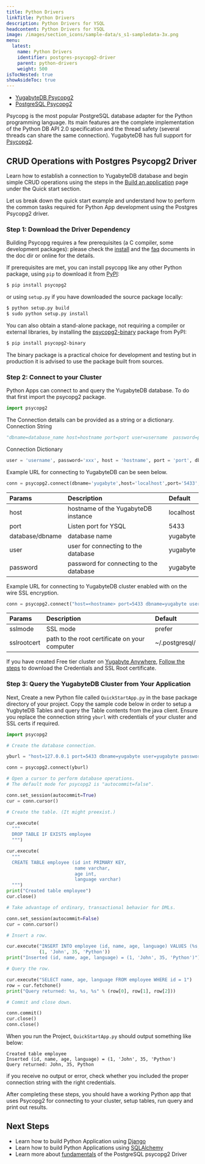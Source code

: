 ```yaml
---
title: Python Drivers
linkTitle: Python Drivers
description: Python Drivers for YSQL
headcontent: Python Drivers for YSQL
image: /images/section_icons/sample-data/s_s1-sampledata-3x.png
menu:
  latest:
    name: Python Drivers
    identifier: postgres-psycopg2-driver
    parent: python-drivers
    weight: 500
isTocNested: true
showAsideToc: true
---
```


<ul class="nav nav-tabs-alt nav-tabs-yb">

  <li >
    <a href="/latest/drivers-orms/python/yugabyte-psycopg2" class="nav-link">
      <i class="icon-java-bold" aria-hidden="true"></i>
      YugabyteDB Psycopg2
    </a>
  </li>

  <li >
    <a href="/latest/drivers-orms/python/postgres-psycopg2" class="nav-link active">
      <i class="icon-postgres" aria-hidden="true"></i>
      PostgreSQL Psycopg2
    </a>
  </li>

</ul>

Psycopg is the most popular PostgreSQL database adapter for the Python programming language. Its main features are the complete implementation of the Python DB API 2.0 specification and the thread safety (several threads can share the same connection). YugabyteDB has full support for [Psycopg2](https://www.psycopg.org/).

## CRUD Operations with Postgres Psycopg2 Driver

Learn how to establish a connection to YugabyteDB database and begin simple CRUD operations using the steps in the [Build an application](/latest/quick-start/build-apps/python/ysql-psycopg2/) page under the Quick start section.

Let us break down the quick start example and understand how to perform the common tasks required for Python App development using the Postgres Psycopg2 driver.

### Step 1: Download the Driver Dependency

Building Psycopg requires a few prerequisites (a C compiler, some development packages): please check the [install](https://www.psycopg.org/docs/install.html#install-from-source) and the [faq](https://www.psycopg.org/docs/faq.html#faq-compile) documents in the doc dir or online for the details.

If prerequisites are met, you can install psycopg like any other Python package, using ``pip`` to download it from [PyPI](https://pypi.org/project/psycopg2/):

```sh
$ pip install psycopg2
```

or using ``setup.py`` if you have downloaded the source package locally:

```sh
$ python setup.py build
$ sudo python setup.py install
```

You can also obtain a stand-alone package, not requiring a compiler or external libraries, by installing the [psycopg2-binary](https://pypi.org/project/psycopg2-binary/) package from PyPI:

```sh
$ pip install psycopg2-binary
```

The binary package is a practical choice for development and testing but in production it is advised to use the package built from sources.

### Step 2: Connect to your Cluster

Python Apps can connect to and query the YugabyteDB database. To do that first import the psycopg2 package.

```python
import psycopg2
```

The Connection details can be provided as a string or a dictionary.
Connection String

```python
"dbname=database_name host=hostname port=port user=username  password=password"
```

Connection Dictionary

```python
user = 'username', password='xxx', host = 'hostname', port = 'port', dbname = 'database_name'
```

Example URL for connecting to YugabyteDB can be seen below.

```python
conn = psycopg2.connect(dbname='yugabyte',host='localhost',port='5433',user='yugabyte',password='yugabyte')
```

| Params | Description | Default |
| :---------- | :---------- | :------ |
| host  | hostname of the YugabyteDB instance | localhost
| port |  Listen port for YSQL | 5433
| database/dbname | database name | yugabyte
| user | user for connecting to the database | yugabyte
| password | password for connecting to the database | yugabyte

Example URL for connecting to YugabyteDB cluster enabled with on the wire SSL encryption.

```python
conn = psycopg2.connect("host=<hostname> port=5433 dbname=yugabyte user=<username> password=<password> sslmode=verify-full sslrootcert=/Users/my-user/Downloads/root.crt")
```

| Params | Description | Default |
| :---------- | :---------- | :------ |
| sslmode | SSL mode  | prefer
| sslrootcert | path to the root certificate on your computer | ~/.postgresql/

If you have created Free tier cluster on [Yugabyte Anywhere](https://www.yugabyte.com/cloud/), [Follow the steps](/latest/yugabyte-cloud/cloud-connect/connect-applications/) to download the Credentials and SSL Root certificate.

### Step 3: Query the YugabyteDB Cluster from Your Application

Next, Create a new Python file called `QuickStartApp.py` in the base package directory of your project. Copy the sample code below in order to setup a YugbyteDB Tables and query the Table contents from the java client. Ensure you replace the connection string `yburl` with credentials of your cluster and SSL certs if required.

```python
import psycopg2

# Create the database connection.

yburl = "host=127.0.0.1 port=5433 dbname=yugabyte user=yugabyte password=yugabyte"

conn = psycopg2.connect(yburl)

# Open a cursor to perform database operations.
# The default mode for psycopg2 is "autocommit=false".

conn.set_session(autocommit=True)
cur = conn.cursor()

# Create the table. (It might preexist.)

cur.execute(
  """
  DROP TABLE IF EXISTS employee
  """)

cur.execute(
  """
  CREATE TABLE employee (id int PRIMARY KEY,
                         name varchar,
                         age int,
                         language varchar)
  """)
print("Created table employee")
cur.close()

# Take advantage of ordinary, transactional behavior for DMLs.

conn.set_session(autocommit=False)
cur = conn.cursor()

# Insert a row.

cur.execute("INSERT INTO employee (id, name, age, language) VALUES (%s, %s, %s, %s)",
            (1, 'John', 35, 'Python'))
print("Inserted (id, name, age, language) = (1, 'John', 35, 'Python')")

# Query the row.

cur.execute("SELECT name, age, language FROM employee WHERE id = 1")
row = cur.fetchone()
print("Query returned: %s, %s, %s" % (row[0], row[1], row[2]))

# Commit and close down.

conn.commit()
cur.close()
conn.close()
```

When you run the Project, `QuickStartApp.py` should output something like below:

```text
Created table employee
Inserted (id, name, age, language) = (1, 'John', 35, 'Python')
Query returned: John, 35, Python
```

if you receive no output or error, check whether you included the proper connection string with the right credentials.

After completing these steps, you should have a working Python app that uses Psycopg2 for connecting to your cluster, setup tables, run query and print out results.

## Next Steps

- Learn how to build Python Application using [Django](/latest/drivers-orms/python/django/)
- Learn how to build Python Applications using [SQLAlchemy](/latest/drivers-orms/python/sqlalchemy/)
- Learn more about [fundamentals](../../../reference/drivers/python/postgres-psycopg2-reference/) of the PostgreSQL psycopg2 Driver
